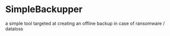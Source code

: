 # SimpleBackupper
a simple tool targeted at creating an offline backup in case of ransomware / dataloss
